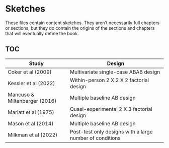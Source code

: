 # Sketches

These files contain content sketches. They aren’t necessarily full chapters or sections, but they do contain the origins of the sections and chapters that will eventually define the book.

## TOC

| Study | Design | 
| - | - | 
| Coker et al (2009) | Multivariate single-case ABAB design | 
| Kessler et al (2022) | Within-person 2 X 2 X 2 factorial design |
| Mancuso & Miltenberger (2016) | Multiple baseline AB design |
| Marlatt et al (1975) | Quasi-experimental 2 X 3 factorial design |
| Mason et al (2014) | Multiple baseline AB design | 
| Milkman et al (2022) | Post-test only designs with a large number of conditions| 